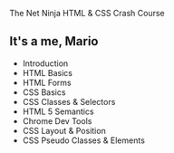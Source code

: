 The Net Ninja HTML & CSS Crash Course

## It's a me, Mario

* Introduction
* HTML Basics
* HTML Forms
* CSS Basics
* CSS Classes & Selectors
* HTML 5 Semantics
* Chrome Dev Tools
* CSS Layout & Position
* CSS Pseudo Classes & Elements
